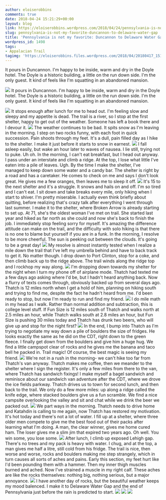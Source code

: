 ```yaml
---
author: eloiserobbins
comments: true
date: 2018-04-24 15:21:29+00:00
layout: blog
link: https://eloiserobbins.wordpress.com/2018/04/24/pennsylvania-is-not-my-favorite-duncannon-to-delaware-water-gap/
slug: pennsylvania-is-not-my-favorite-duncannon-to-delaware-water-gap
title: 'Pennsylvania is not my favorite: Duncannon to Delaware Water Gap.'
wordpress_id: 1498
tags:
- Appalacian Trail
tagimg: 'https://eloiserobbins.files.wordpress.com/2018/04/20180417_151228.jpg'
---
```


It pours in Duncannon. I'm happy to be inside, warm and dry in the Doyle hotel. The Doyle is a historic building, a little on the run down side. I'm the only guest. It kind of feels like I'm squatting in an abandoned mansion.


[![](https://eloiserobbins.files.wordpress.com/2018/04/20180417_151228.jpg)](https://eloiserobbins.files.wordpress.com/2018/04/20180417_151228.jpg)
It pours in Duncannon. I'm happy to be inside, warm and dry in the Doyle hotel. The Doyle is a historic building, a little on the run down side. I'm the only guest. It kind of feels like I'm squatting in an abandoned mansion.

[![](https://eloiserobbins.files.wordpress.com/2018/04/20180419_092056.jpg)](https://eloiserobbins.files.wordpress.com/2018/04/20180419_092056.jpg)
It stops enough after lunch for me to head out. I'm feeling slow and sleepy and my appetite is dead. The trail is a river, so I stop at the first shelter, happy to get out of the weather. Someone has left a book there and I devour it.
[![](https://eloiserobbins.files.wordpress.com/2018/04/20180419_100137.jpg)](https://eloiserobbins.files.wordpress.com/2018/04/20180419_100137.jpg)
The weather continues to be bad. It spits snow as I'm leaving in the morning. I step on two rocks funny, with each foot in quick succession. Pain shoots through my feet. It's a dull, pain filled day as I hike to the shelter. I make it just before it starts to snow in earnest.
[![](https://eloiserobbins.files.wordpress.com/2018/04/20180420_144450.jpg)](https://eloiserobbins.files.wordpress.com/2018/04/20180420_144450.jpg)
I fall asleep easily, but wake an hour later to waves of nausea. I lie still, trying not to puke. Uh oh. In the morning, I can't eat breakfast, but I head out anyway. I pass under an interstate and climb a ridge. At the top, I lose what little I've eaten into a pile of leaves. Ugh. By the time I make the shelter, I've managed to keep down some water and a candy bar. The shelter is right by a road and has a caretaker. He comes to check on me and says I don't look great. He gives me a few oranges, then leaves me to sleep it off.
[![](https://eloiserobbins.files.wordpress.com/2018/04/20180420_150411.jpg)](https://eloiserobbins.files.wordpress.com/2018/04/20180420_150411.jpg)
It's 15 to the next shelter and it's a struggle. It snows and hails on and off. I'm so tired and I can't eat. I sit down and take breaks every mile, only hiking when I start to shiver. I'm pretty miserable. I actually even think briefly about quitting, before realizing that's crazy talk after everything I went through last summer. I make it to the shelter, where Broken Arrow is already starting to set up. At 71, she's the oldest woman I've met on trail. She started last year and hiked as far north as she could and now she's back to finish the job. I immediately stop feeling sorry for myself.
It's amazing the difference attitude can make on the trail, and the difficulty with solo hiking is that there is no one to blame but yourself if you are in a funk. In the morning, I resolve to be more cheerful. The sun is peeking out between the clouds. It's going to be a great day!
[![](https://eloiserobbins.files.wordpress.com/2018/04/20180420_190421.jpg)](https://eloiserobbins.files.wordpress.com/2018/04/20180420_190421.jpg)
My resolve is almost instantly tested when I realize a mile down the trail that I've left my umbrella behind and have to back track to get it. No matter though. I drop down to Port Clinton, stop for a coke, and then climb back up to the ridge above. The trail winds along the ridge top and I rockhop my way along.
[![](https://eloiserobbins.files.wordpress.com/2018/04/20180421_064910.jpg)](https://eloiserobbins.files.wordpress.com/2018/04/20180421_064910.jpg)
I'm dropping down towards my shelter for the night when I turn my phone off of airplane mode. Thatch had texted me a few days ago asking where I'd be, but I hadn't heard anything back. Now a flurry of texts comes through, obviously backed up from several days ago. Thatch is 12 miles north when I get a hold of him, planning on hiking south and trying to find me, despite the fact he hadn't heard from me. I'd been ready to stop, but now I'm ready to run and find my friend.
[![](https://eloiserobbins.files.wordpress.com/2018/04/20180421_103154.jpg)](https://eloiserobbins.files.wordpress.com/2018/04/20180421_103154.jpg)
I do mile math in my head as I walk. Rather than normal addition and subtraction, this is college level stuff. If Fun Size is 12 miles south of Thatch and walks north at 2.5 miles an hour, while Thatch walks south at 2.8 miles an hour, but Fun Size is pushing 30 miles today and Thatch has drunk two beers, who will give up and stop for the night first?
[![](https://eloiserobbins.files.wordpress.com/2018/04/20180421_103211.jpg)](https://eloiserobbins.files.wordpress.com/2018/04/20180421_103211.jpg)
In the end, I bump into Thatch as I'm trying to negotiate my way down a pile of boulders the size of fridges. He looks exactly the same as he did on the CDT, right down to the green fleece. I finally get down from the boulders and give him a huge hug. We find a little campspot clear of rocks and he gives me the banana and taco bell he packed in. Trail magic! Of course, the best magic is seeing my friend.
[![](https://eloiserobbins.files.wordpress.com/2018/04/20180421_165024.jpg)](https://eloiserobbins.files.wordpress.com/2018/04/20180421_165024.jpg)
We're not in a rush in the morning- we can't hike too far from Thatch's van anyway. Thatch makes me coffee, then we meander to the shelter where I sign the register. It's only a few miles from there to the van, where Thatch has sandwich fixings! I make myself a bagel sandwich and reminisce about our sandwich van adventure after the CDT, where we drove the ice fields parkway. Thatch drives us to town for second lunch, and then back to the trail. We only do a few more miles: up along a ridge called the knife edge, where stacked boulders give us a fun scramble. We find a nice campsite overlooking the valley and sit and chat while we drink the beer we packed out.
[![](https://eloiserobbins.files.wordpress.com/2018/04/20180421_170049.jpg)](https://eloiserobbins.files.wordpress.com/2018/04/20180421_170049.jpg)
We part ways in the morning. Thatch needs to drive home and Katahdin is calling to me again, now Thatch has restored my motivation. It's hot today and there's not a lot of water. I fill up at a shelter, where three older men compete to give me the best food out of their packs after learning what I'm doing. A man, the clear winner, gives me home cured ham. The loser gives me a slim jim that expired two years ago. Oh well. You win some, you lose some.
[![](https://eloiserobbins.files.wordpress.com/2018/04/20180422_080301.jpg)](https://eloiserobbins.files.wordpress.com/2018/04/20180422_080301.jpg)
After lunch, I climb up exposed Lehigh gap. There's no trees and my pack is heavy with water. I chug, and at the top, a man gives me half a litre, still cold from his fridge. The trail is nice, then worse and worse, rocks and boulders making me step strangely, which in turn causes all sorts of aches and pains. Early this section, my feet hurt like I'd been pounding them with a hammer. Then my inner thigh muscles burned and ached. Now I've strained a muscle in my right calf. These aches are like the rocks themselves: nothing big, nothing serious, but a major annoyance. 
[![](https://eloiserobbins.files.wordpress.com/2018/04/20180422_140348.jpg)](https://eloiserobbins.files.wordpress.com/2018/04/20180422_140348.jpg)
I have another day of rocks, but the beautiful weather keeps my mood balenced. I make it to Delaware Water Gap and the end of Pennsylvania just before the rain is predicted to start.
[![](https://eloiserobbins.files.wordpress.com/2018/04/20180422_163400.jpg)](https://eloiserobbins.files.wordpress.com/2018/04/20180422_163400.jpg)
[![](https://eloiserobbins.files.wordpress.com/2018/04/20180423_161121.jpg)](https://eloiserobbins.files.wordpress.com/2018/04/20180423_161121.jpg)
![](/data/user/0/org.wordpress.android/cache/20180423_1620581006713591.jpg)
